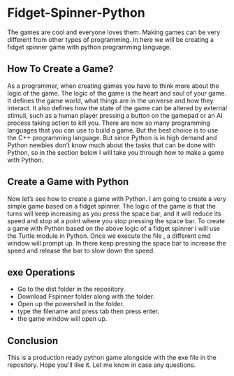 # Fidget-Spinner-Python

The games are cool and everyone loves them. Making games can be very different from other types of programming. In here we will be creating a
fidget spinner game with python programming language.

## How To Create a Game?

As a programmer, when creating games you have to think more about the logic of the game. The logic of the game is the heart and soul of your game. It defines the game world, what things are in the universe and how they interact. It also defines how the state of the game can be altered by external stimuli, such as a human player pressing a button on the gamepad or an AI process taking action to kill you.
There are now so many programming languages that you can use to build a game. But the best choice is to use the C++ programming language. But since Python is in high demand and Python newbies don’t know much about the tasks that can be done with Python, so in the section below I will take you through how to make a game with Python.

## Create a Game with Python

Now let’s see how to create a game with Python. I am going to create a very simple game based on a fidget spinner. The logic of the game is that the turns will keep increasing as you press the space bar, and it will reduce its speed and stop at a point where you stop pressing the space bar. To create a game with Python based on the above logic of a fidget spinner I will use the Turtle module in Python. Once we execute the file , a different cmd window will prompt up. In there keep pressing the space bar to increase the speed and release the bar to slow down the speed.

## exe Operations

* Go to the dist folder in the repository.
* Download Fspinner folder along with the folder.
* Open up the powershell in the folder.
* type the filename and press tab then press enter.
* the game window will open up.

## Conclusion

This is a production ready python game alongside with the exe file in the repository. Hope you'll like it. Let me know in case any questions.


